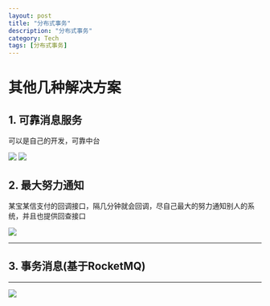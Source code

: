 ```yaml
---
layout: post
title: "分布式事务"
description: "分布式事务"
category: Tech
tags: [分布式事务]
---
```




# 其他几种解决方案



## 1. 可靠消息服务

可以是自己的开发，可靠中台

<img src="../../../public/img/posts/28-transaction01.png">

<img src="../../../public/img/posts/28-transaction02.png">



## 2. 最大努力通知

某宝某信支付的回调接口，隔几分钟就会回调，尽自己最大的努力通知别人的系统，并且也提供回查接口

<img src="../../../public/img/posts/28-transaction03.png">

---



## 3. 事务消息(基于RocketMQ)

---

<img src="../../../public/img/posts/28-transaction04.png">

